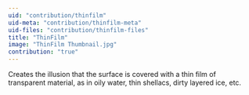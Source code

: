 ```yaml
---
uid: "contribution/thinfilm"
uid-meta: "contribution/thinfilm-meta"
uid-files: "contribution/thinfilm-files"
title: "ThinFilm"
image: "ThinFilm Thumbnail.jpg"
contribution: "true"
---
```


Creates the illusion that the surface is covered with a thin film of transparent material, as in oily water, thin shellacs, dirty layered ice, etc.